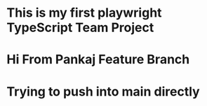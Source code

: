 # This is my first playwright TypeScript Team Project

# Hi From Pankaj Feature Branch

# Trying to push into main directly
